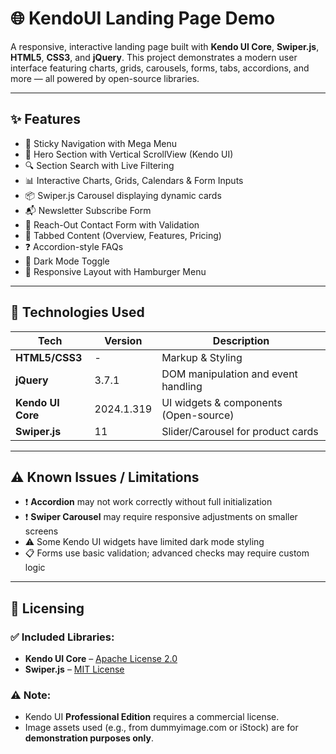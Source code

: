 # 🌐 KendoUI Landing Page Demo

A responsive, interactive landing page built with **Kendo UI Core**, **Swiper.js**, **HTML5**, **CSS3**, and **jQuery**. This project demonstrates a modern user interface featuring charts, grids, carousels, forms, tabs, accordions, and more — all powered by open-source libraries.

---

## ✨ Features

- 🧭 Sticky Navigation with Mega Menu
- 🚀 Hero Section with Vertical ScrollView (Kendo UI)
- 🔍 Section Search with Live Filtering
- 📊 Interactive Charts, Grids, Calendars & Form Inputs
- 📦 Swiper.js Carousel displaying dynamic cards
- 📬 Newsletter Subscribe Form
- 📝 Reach-Out Contact Form with Validation
- 🧾 Tabbed Content (Overview, Features, Pricing)
- ❓ Accordion-style FAQs
- 🌙 Dark Mode Toggle
- 📱 Responsive Layout with Hamburger Menu

---

## 🧰 Technologies Used

| Tech        | Version       | Description |
|-------------|----------------|-------------|
| **HTML5/CSS3** | -              | Markup & Styling |
| **jQuery**     | 3.7.1          | DOM manipulation and event handling |
| **Kendo UI Core** | 2024.1.319 | UI widgets & components (Open-source) |
| **Swiper.js**  | 11             | Slider/Carousel for product cards |

---

## ⚠️ Known Issues / Limitations

- ❗ **Accordion** may not work correctly without full initialization
- ❗ **Swiper Carousel** may require responsive adjustments on smaller screens
- ⚠️ Some Kendo UI widgets have limited dark mode styling
- 📋 Forms use basic validation; advanced checks may require custom logic

---

## 📜 Licensing

### ✅ Included Libraries:
- **Kendo UI Core** – [Apache License 2.0](https://www.apache.org/licenses/LICENSE-2.0)
- **Swiper.js** – [MIT License](https://opensource.org/licenses/MIT)

### ⚠️ Note:
- Kendo UI **Professional Edition** requires a commercial license.
- Image assets used (e.g., from dummyimage.com or iStock) are for **demonstration purposes only**.


